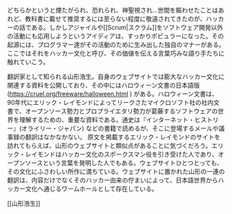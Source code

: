 どちらかというと煙たがられ、恐れられ、神聖視され…世間を賑わせたことはあれど、教科書に載せて推奨するには至らない程度に敬遠されてきたのが、ハッカーの話である。しかしアジャイルや[[Scrum|スクラム]]をソフトウェア開発以外の活動にも応用しようというアイディアは、すっかりポピュラーになった。その起源には、プログラマー達がその活動のために生み出した独自のマナーがある。ここではそれをハッカー文化と呼び、その価値を伝える言葉巧みな語り手たちに触れていこう。

翻訳家として知られる山形浩生。自身のウェブサイトでは膨大なハッカー文化に関連する資料を公開しており、その中にはハロウィーン文書の日本語版 (https://cruel.org/freeware/halloween.html ) がある。ハロウィーン文書は、90年代にエリック・レイモンドによってリークさたマイクロソフト社の社内文書で、オープンソース勢力とプロプライエタリ勢力が葛藤するソフトウェアの世界を理解するための、重要な資料である。通史は『インターネット・ヒストリー』(オライリー・ジャパン) などの書籍で読めるが、そこに登場するメールや議事録の翻訳はなかなかない。
原文を掲載するエリック・レイモンドのサイトを訪れてもらえば、山形のウェブサイトと類似点があることに気づくだろう。エリック・レイモンドはハッカー文化のスポークスマン役を引き受けた人であり、オープンソースという言葉を発明した人でもある。ウェブサイトひとつとっても、その文化にふさわしい所作に満ちている。ウェブサイトに置かれた山形の一連の翻訳は、内容だけでなくそのハッカー由来の佇まいによって、日本語世界からハッカー文化へ通じるワームホールとして存在している。

[[山形浩生]]